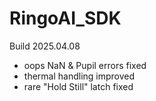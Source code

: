 # RingoAI_SDK

Build 2025.04.08

* oops NaN & Pupil errors fixed
* thermal handling improved
* rare "Hold Still" latch fixed